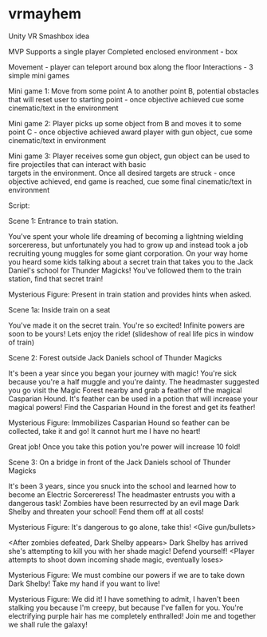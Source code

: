# vrmayhem

Unity VR Smashbox idea

MVP
Supports a single player
Completed enclosed environment - box

Movement - player can teleport around box along the floor
Interactions - 3 simple mini games

  Mini game 1: Move from some point A to another point B, potential obstacles that will reset user to starting point
    - once objective achieved cue some cinematic/text in the environment
  
  Mini game 2: Player picks up some object from B and moves it to some point C
    - once objective achieved award player with gun object, cue some cinematic/text in environment
  
  Mini game 3: Player receives some gun object, gun object can be used to fire projectiles that can interact with basic      
  targets in the environment. Once all desired targets are struck
    - once objective achieved, end game is reached, cue some final cinematic/text in environment

Script:

Scene 1: Entrance to train station.

You've spent your whole life dreaming of becoming a lightning wielding sorcereress, but unfortunately you had to grow up and instead took a job recruiting young muggles for some giant corporation. On your way home you heard some kids talking about a secret train that takes you to the Jack Daniel's school for Thunder Magicks! You've followed them to the train station, find that secret train!

  Mysterious Figure: Present in train station and provides hints when asked.

Scene 1a: Inside train on a seat

You've made it on the secret train. You're so excited! Infinite powers are soon to be yours! Lets enjoy the ride! (slideshow of real life pics in window of train)

Scene 2: Forest outside Jack Daniels school of Thunder Magicks

It's been a year since you began your journey with magic! You're sick because you're a half muggle and you're dainty. The headmaster suggested you go visit the Magic Forest nearby and grab a feather off the magical Casparian Hound. It's feather can be used in a potion that will increase your magical powers! Find the Casparian Hound in the forest and get its feather!

  Mysterious Figure: Immobilizes Casparian Hound so feather can be collected, take it and go! It cannot hurt me I have no heart!

<Collect feather and return to Jack Daniels> Great job! Once you take this potion you're power will increase 10 fold!

Scene 3: On a bridge in front of the Jack Daniels school of Thunder Magicks

It's been 3 years, since you snuck into the school and learned how to become an Electric Sorcereress! The headmaster entrusts you with a dangerous task! Zombies have been resurrected by an evil mage Dark Shelby and threaten your school! Fend them off at all costs!

  Mysterious Figure: It's dangerous to go alone, take this! <Give gun/bullets> 
  
<After zombies defeated, Dark Shelby appears> Dark Shelby has arrived she's attempting to kill you with her shade magic! Defend yourself! <Player attempts to shoot down incoming shade magic, eventually loses> 

  Mysterious Figure: We must combine our powers if we are to take down Dark Shelby! Take my hand if you want to live!
  
<Fire Jagerbomb spell at Dark Shelby>
  
  Mysterious Figure: We did it! I have something to admit, I haven't been stalking you because I'm creepy, but because I've fallen for     you. You're electrifying purple hair has me completely enthralled! <Explosive reveal> Join me and together we shall rule the galaxy!
